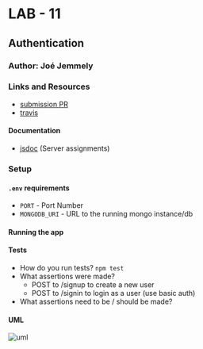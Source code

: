 # LAB - 11

## Authentication

### Author: Joé Jemmely

### Links and Resources

- [submission PR](https://github.com/401-advanced-javascript-joejemmely/lab-11/pull/1)
- [travis](https://travis-ci.com/401-advanced-javascript-joejemmely/lab-11)

#### Documentation

- [jsdoc](https://lab-11-jj.herokuapp.com/docs/) (Server assignments)

### Setup

#### `.env` requirements

- `PORT` - Port Number
- `MONGODB_URI` - URL to the running mongo instance/db

#### Running the app

#### Tests

- How do you run tests? `npm test`
- What assertions were made?
  - POST to /signup to create a new user
  - POST to /signin to login as a user (use basic auth)
- What assertions need to be / should be made?

#### UML

![uml](./uml.jpg)
